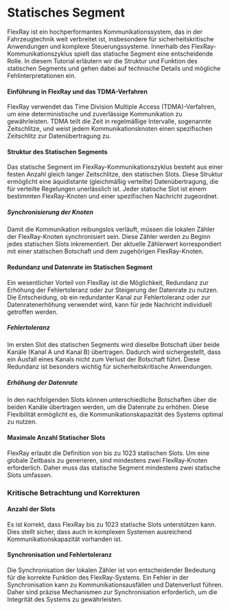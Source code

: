 
# Statisches Segment

FlexRay ist ein hochperformantes Kommunikationssystem, das in der Fahrzeugtechnik weit verbreitet ist, insbesondere für sicherheitskritische Anwendungen und komplexe Steuerungssysteme. Innerhalb des FlexRay-Kommunikationszyklus spielt das statische Segment eine entscheidende Rolle. In diesem Tutorial erläutern wir die Struktur und Funktion des statischen Segments und gehen dabei auf technische Details und mögliche Fehlinterpretationen ein.

#### Einführung in FlexRay und das TDMA-Verfahren

FlexRay verwendet das Time Division Multiple Access (TDMA)-Verfahren, um eine deterministische und zuverlässige Kommunikation zu gewährleisten. TDMA teilt die Zeit in regelmäßige Intervalle, sogenannte Zeitschlitze, und weist jedem Kommunikationsknoten einen spezifischen Zeitschlitz zur Datenübertragung zu.

#### Struktur des Statischen Segments

Das statische Segment im FlexRay-Kommunikationszyklus besteht aus einer festen Anzahl gleich langer Zeitschlitze, den statischen Slots. Diese Struktur ermöglicht eine äquidistante (gleichmäßig verteilte) Datenübertragung, die für verteilte Regelungen unerlässlich ist. Jeder statische Slot ist einem bestimmten FlexRay-Knoten und einer spezifischen Nachricht zugeordnet.

##### Synchronisierung der Knoten

Damit die Kommunikation reibungslos verläuft, müssen die lokalen Zähler der FlexRay-Knoten synchronisiert sein. Diese Zähler werden zu Beginn jedes statischen Slots inkrementiert. Der aktuelle Zählerwert korrespondiert mit einer statischen Botschaft und dem zugehörigen FlexRay-Knoten.

#### Redundanz und Datenrate im Statischen Segment

Ein wesentlicher Vorteil von FlexRay ist die Möglichkeit, Redundanz zur Erhöhung der Fehlertoleranz oder zur Steigerung der Datenrate zu nutzen. Die Entscheidung, ob ein redundanter Kanal zur Fehlertoleranz oder zur Datenratenerhöhung verwendet wird, kann für jede Nachricht individuell getroffen werden.

##### Fehlertoleranz

Im ersten Slot des statischen Segments wird dieselbe Botschaft über beide Kanäle (Kanal A und Kanal B) übertragen. Dadurch wird sichergestellt, dass ein Ausfall eines Kanals nicht zum Verlust der Botschaft führt. Diese Redundanz ist besonders wichtig für sicherheitskritische Anwendungen.

##### Erhöhung der Datenrate

In den nachfolgenden Slots können unterschiedliche Botschaften über die beiden Kanäle übertragen werden, um die Datenrate zu erhöhen. Diese Flexibilität ermöglicht es, die Kommunikationskapazität des Systems optimal zu nutzen.

#### Maximale Anzahl Statischer Slots

FlexRay erlaubt die Definition von bis zu 1023 statischen Slots. Um eine globale Zeitbasis zu generieren, sind mindestens zwei FlexRay-Knoten erforderlich. Daher muss das statische Segment mindestens zwei statische Slots umfassen.

### Kritische Betrachtung und Korrekturen

#### Anzahl der Slots

Es ist korrekt, dass FlexRay bis zu 1023 statische Slots unterstützen kann. Dies stellt sicher, dass auch in komplexen Systemen ausreichend Kommunikationskapazität vorhanden ist.

#### Synchronisation und Fehlertoleranz

Die Synchronisation der lokalen Zähler ist von entscheidender Bedeutung für die korrekte Funktion des FlexRay-Systems. Ein Fehler in der Synchronisation kann zu Kommunikationsausfällen und Datenverlust führen. Daher sind präzise Mechanismen zur Synchronisation erforderlich, um die Integrität des Systems zu gewährleisten.
